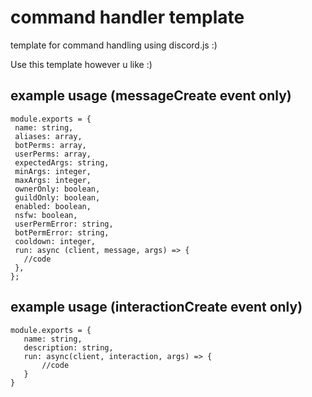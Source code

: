 # command handler template
 template for command handling using discord.js :)
 
 Use this template however u like :)
 ## example usage (messageCreate event only)
 ```
 module.exports = {
  name: string,
  aliases: array,
  botPerms: array,
  userPerms: array,
  expectedArgs: string,
  minArgs: integer,
  maxArgs: integer,
  ownerOnly: boolean,
  guildOnly: boolean,
  enabled: boolean,
  nsfw: boolean,
  userPermError: string,
  botPermError: string,
  cooldown: integer,
  run: async (client, message, args) => {
    //code
  },
};
 ```
 
 ## example usage (interactionCreate event only)
 ```
 module.exports = {
    name: string,
    description: string,
    run: async(client, interaction, args) => {
        //code
    }
}
 ```
